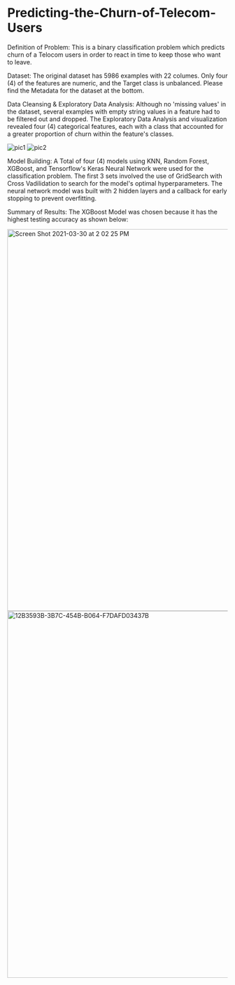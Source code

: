 # Predicting-the-Churn-of-Telecom-Users

Definition of Problem: This is a binary classification problem which predicts churn of a Telocom users in order to react in time to keep those who want to leave.

Dataset: The original dataset has 5986 examples with 22 columes. Only four (4) of the features are numeric, and the Target class is unbalanced. Please find the Metadata for the dataset at the bottom.

Data Cleansing & Exploratory Data Analysis: Although no 'missing values' in the dataset, several examples with empty string values in a feature had to be filtered out and dropped. The Exploratory Data Analysis and visualization revealed four (4) categorical features, each with a class that accounted for a greater proportion of churn within the feature's classes.

![pic1](https://user-images.githubusercontent.com/73043768/113038833-98b5c480-915c-11eb-9dec-556cb1882ef0.png)
![pic2](https://user-images.githubusercontent.com/73043768/113038844-9bb0b500-915c-11eb-9e17-10f958b96eb9.png)


Model Building: A Total of four (4) models using KNN, Random Forest, XGBoost, and Tensorflow's Keras Neural Network were used for the classification problem. The first 3 sets involved the use of GridSearch with Cross Vadilidation to search for the model's optimal hyperparameters. The neural network model was built with 2 hidden layers and a callback for early stopping to prevent overfitting.

Summary of Results: The XGBoost Model was chosen because it has the highest testing accuracy as shown below:

<img width="872" alt="Screen Shot 2021-03-30 at 2 02 25 PM" src="https://user-images.githubusercontent.com/73043768/113042367-b8e78280-9160-11eb-9363-6e42821ee41b.png">



<img width="838" alt="12B3593B-3B7C-454B-B064-F7DAFD03437B" src="https://user-images.githubusercontent.com/73043768/113038688-66a46280-915c-11eb-8781-cfe179993f4d.png">



















